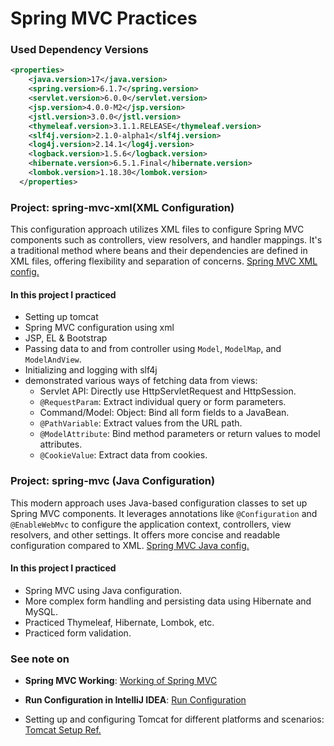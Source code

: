 # Spring MVC Practices

### Used Dependency Versions

```xml
<properties>
    <java.version>17</java.version>
    <spring.version>6.1.7</spring.version>
    <servlet.version>6.0.0</servlet.version>
    <jsp.version>4.0.0-M2</jsp.version>
    <jstl.version>3.0.0</jstl.version>
    <thymeleaf.version>3.1.1.RELEASE</thymeleaf.version>
    <slf4j.version>2.1.0-alpha1</slf4j.version>
    <log4j.version>2.14.1</log4j.version>
    <logback.version>1.5.6</logback.version>
    <hibernate.version>6.5.1.Final</hibernate.version>
    <lombok.version>1.18.30</lombok.version>
  </properties>
```

### Project: spring-mvc-xml(XML Configuration)

This configuration approach utilizes XML files to configure Spring MVC components such as controllers, view resolvers, and handler mappings. It's a traditional method where beans and their dependencies are defined in XML files, offering flexibility and separation of concerns. [Spring MVC XML config.](./spring-mvc-xml/)

#### In this project I practiced

- Setting up tomcat
- Spring MVC configuration using xml
- JSP, EL & Bootstrap
- Passing data to and from controller using `Model`, `ModelMap`, and `ModelAndView`.
- Initializing and logging with slf4j
- demonstrated various ways of fetching data from views:
  - Servlet API: Directly use HttpServletRequest and HttpSession.
  - `@RequestParam`: Extract individual query or form parameters.
  - Command/Model: Object: Bind all form fields to a JavaBean.
  - `@PathVariable`: Extract values from the URL path.
  - `@ModelAttribute`: Bind method parameters or return values to model attributes.
  - `@CookieValue`: Extract data from cookies.

### Project: spring-mvc (Java Configuration)

 This modern approach uses Java-based configuration classes to set up Spring MVC components. It leverages annotations like `@Configuration` and `@EnableWebMvc` to configure the application context, controllers, view resolvers, and other settings. It offers more concise and readable configuration compared to XML. [Spring MVC Java config.](./spring-mvc/)

#### In this project I practiced

- Spring MVC using Java configuration.
- More complex form handling and persisting data using Hibernate and MySQL.
- Practiced Thymeleaf, Hibernate, Lombok, etc.
- Practiced form validation.

### See note on

- **Spring MVC Working**: [Working of Spring MVC](./notes/working.mvc.md)
- **Run Configuration in IntelliJ IDEA**: [Run Configuration](./notes/tomcat.setup.md)

- Setting up and configuring Tomcat for different platforms and scenarios: [Tomcat Setup Ref.](https://www.baeldung.com/tomcat)
